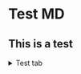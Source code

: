 # Test MD

## This is a test

<details>
<summary>
Test tab
</summary>

<details>

<summary>
Flip through the slides on what an Minimum Viable Product (MVP).
</summary>

> "A minimum viable product is the most pared down version of a product that can still be released. It is a new product or website with sufficient features to satisfy early adopters. In short, it's a bare bone project with enough functionality to accomplish the main idea of the project."

</details>

</details>